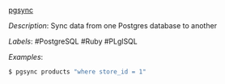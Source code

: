 [pgsync](https://github.com/ankane/pgsync)

*Description*: Sync data from one Postgres database to another

*Labels*: #PostgreSQL #Ruby #PLglSQL

*Examples*:

```bash
$ pgsync products "where store_id = 1"
```

